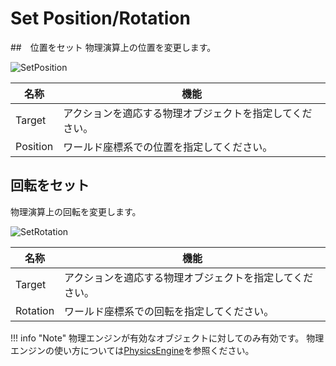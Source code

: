 # Set Position/Rotation

##　位置をセット
物理演算上の位置を変更します。

![SetPosition](img/SetPosition.jpg)

|  名称 |  機能  |
| ----   | ---- |
| Target | アクションを適応する物理オブジェクトを指定してください。 |
| Position | ワールド座標系での位置を指定してください。 |

## 回転をセット
物理演算上の回転を変更します。

![SetRotation](img/SetRotation.jpg)

|  名称 |  機能  |
| ----   | ---- |
| Target | アクションを適応する物理オブジェクトを指定してください。 |
| Rotation | ワールド座標系での回転を指定してください。 |

!!! info "Note"
    物理エンジンが有効なオブジェクトに対してのみ有効です。
    物理エンジンの使い方については[PhysicsEngine](../../WorldMakingGuide/PhysicsEngine.md)を参照ください。